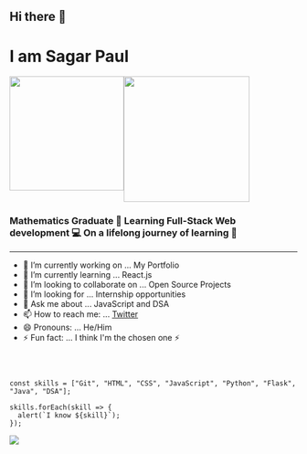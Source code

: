 ## Hi there 👋
# I am Sagar Paul
<div style="display: flex">
  <img src="https://media.giphy.com/media/iIGT8Y1rOYhBpdHh1C/giphy.gif?cid=ecf05e474uxzwtyux2ov5vrasr10vc7wbuv13s36z2t6ic8v&rid=giphy.gif&ct=s" width= 200px>
  <img src="https://media.giphy.com/media/MaI6BylfjAkDkfk4OC/giphy.gif?cid=ecf05e474uxzwtyux2ov5vrasr10vc7wbuv13s36z2t6ic8v&rid=giphy.gif&ct=s" width= 220px>
</div>

### Mathematics Graduate 🤘 Learning Full-Stack Web development 💻 On a lifelong journey of learning 💪 

<hr>

- 🔭 I’m currently working on ... My Portfolio
- 🌱 I’m currently learning ... React.js
- 👯 I’m looking to collaborate on ... Open Source Projects
- 🤔 I’m looking for ... Internship opportunities
- 💬 Ask me about ... JavaScript and DSA
- 📫 How to reach me: ... [Twitter](https://twitter.com/iamSagarPaul)
- 😄 Pronouns: ... He/Him
- ⚡ Fun fact: ... I think I'm the chosen one ⚡

<br>

```

const skills = ["Git", "HTML", "CSS", "JavaScript", "Python", "Flask", "Java", "DSA"];

skills.forEach(skill => {
  alert(`I know ${skill}`);
});

```

<img src="https://media.giphy.com/media/M9gbBd9nbDrOTu1Mqx/giphy.gif?cid=ecf05e47nyjyf755ec8ww3fifrt3zdkz8am9n85khcpnml0o&rid=giphy.gif&ct=s">
